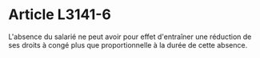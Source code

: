 # Article L3141-6

L'absence du salarié ne peut avoir pour effet d'entraîner une réduction de ses droits à congé plus que proportionnelle à la durée de cette absence.